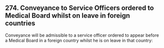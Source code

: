 ## 274. Conveyance to Service Officers ordered to Medical Board whilst on leave in foreign countries

Conveyance will be admissible to a service officer ordered to appear before a Medical Board in a foreign country whilst he is on leave in that country:
